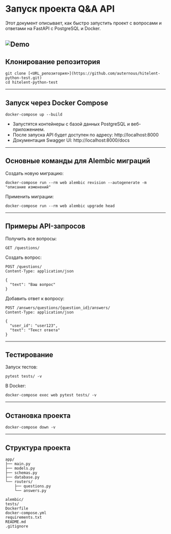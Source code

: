 # Запуск проекта Q&A API

Этот документ описывает, как быстро запустить проект с вопросами и ответами на FastAPI с PostgreSQL и Docker.

![Demo](assets/demo.gif)
---

## Клонирование репозитория

```
git clone [<URL_репозитория>](https://github.com/auternous/hitelent-python-test.git)
cd hitelent-python-test
```

---

## Запуск через Docker Compose

```
docker-compose up --build
```

- Запустятся контейнеры с базой данных PostgreSQL и веб-приложением.
- После запуска API будет доступен по адресу: http://localhost:8000  
- Документация Swagger UI: http://localhost:8000/docs

---

## Основные команды для Alembic миграций

Создать новую миграцию:

```
docker-compose run --rm web alembic revision --autogenerate -m "описание изменений"
```

Применить миграции:

```
docker-compose run --rm web alembic upgrade head
```

---

## Примеры API-запросов

Получить все вопросы:

```
GET /questions/
```

Создать вопрос:

```
POST /questions/
Content-Type: application/json

{
  "text": "Ваш вопрос"
}
```

Добавить ответ к вопросу:

```
POST /answers/questions/{question_id}/answers/
Content-Type: application/json

{
  "user_id": "user123",
  "text": "Текст ответа"
}
```

---

## Тестирование

Запуск тестов:

```
pytest tests/ -v
```

В Docker:

```
docker-compose exec web pytest tests/ -v
```

---

## Остановка проекта

```
docker-compose down -v
```

---

## Структура проекта

```
app/
├── main.py
├── models.py
├── schemas.py
├── database.py
└── routers/
    ├── questions.py
    └── answers.py

alembic/
tests/
Dockerfile
docker-compose.yml
requirements.txt
README.md
.gitignore
```

